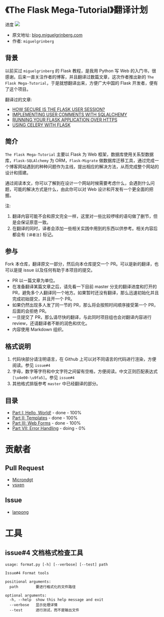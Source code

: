 # 《The Flask Mega-Tutorial》翻译计划

进度 ![](https://img.shields.io/badge/status-8%25-green.svg)

- 原文地址: [blog.miguelgrinberg.com](https://blog.miguelgrinberg.com/post/the-flask-mega-tutorial-part-i-hello-world)
- 作者: `miguelgrinberg`

背景
---

以前买过 `miguelgrinberg` 的 Flask 教程，是我用 Python 写 Web 的入门书，很感谢。后来一直关注作者的博客，并且翻译过数篇文章，这次作者推出新的 `The Flask Mega-Tutorial`，于是就想翻译出来，方便广大中国的 Flask 开发者，便有了这个项目。

翻译过的文章:

- [HOW SECURE IS THE FLASK USER SESSION?](http://skyrover.me/2017/11/05/flask_user_session_security/)
- [IMPLEMENTING USER COMMENTS WITH SQLALCHEMY](http://skyrover.me/2017/10/31/user_comments_sqlalchemy/)
- [RUNNING YOUR FLASK APPLICATION OVER HTTPS](http://skyrover.me/2017/09/17/flask_https/)
- [USING CELERY WITH FLASK](http://skyrover.me/2017/03/01/Using-Celery-With-Flask/)

简介
---

`The Flask Mega-Tutorial` 主要以 Flask 为 Web 框架，数据库使用关系型数据库，`Flask-SQLAlchemy` 为 ORM，`Flask-Migrate` 做数据库迁移工具，通过完成一个博客网站遇到的种种问题作为主线，提出相应的解决方法，从而完成整个网站的设计和搭建。

通过阅读本文，你可以了解到在设计一个网站时候需要考虑什么，会遇到什么问题，可能的解决方式是什么，由此你可以对 Web 设计和开发有一个更全面的把握。

注: 

1. 翻译内容可能不会和原文完全一样，这里对一些比较啰嗦的语句做了删节，但是会保证原意一致。
2. 在翻译的同时，译者会添加一些相关实践中用到的东西以供参考。相关内容后都会有 `[译者注]` 标记。

参与
---

Fork 本仓库，翻译原文一部分，然后向本仓库提交一个 PR。可以是新的翻译，也可以是提 issue 以及任何有助于本项目的提交。

- PR 以一篇文章为单位。
- 在准备翻译某篇文章之后，请先看一下目前 master 分支的翻译进度和打开的PR，避免多个人翻译同一个地方。如果暂时还没有翻译，那么迅速初始化并且完成初始提交，并且开一个 PR。
- 如果仍然出现多人发了同一节的 PR，那么将会按照时间顺序接受第一个 PR，后面的会拒绝 PR。
- 一旦提交了 PR，那么请尽快的翻译，与此同时项目组也会对翻译内容进行 review，还请翻译者不断的润色和优化。
- 内容使用 Markdown 组织。

格式说明
---

1. 代码块部分请注明语言，在 Github 上可以对不同语言的代码进行渲染，方便阅读。参见 `issue#4`
2. 字母，数字等字符和中文字符之间留有空格，方便阅读。中文正则匹配表达式 `[\u4e00-\u9fa5]`。参见 `issue#4`
3. 其他格式排版参考 `master` 中已经翻译的部分。

目录
---

- [Part I: Hello, World!](https://github.com/Microndgt/The-Flask-Mega-Tutorial/blob/master/The-Flask-Mega-Tutorial/part1.md) - done - 100%
- [Part II: Templates](https://github.com/Microndgt/The-Flask-Mega-Tutorial/blob/master/The-Flask-Mega-Tutorial/part2.md) - done - 100%
- [Part III: Web Forms](https://github.com/Microndgt/The-Flask-Mega-Tutorial/blob/master/The-Flask-Mega-Tutorial/part3.md) - done - 100%
- [Part VII: Error Handling](https://github.com/Microndgt/The-Flask-Mega-Tutorial/blob/master/The-Flask-Mega-Tutorial/part7.md) - doing - 0%

贡献者
===

Pull Request
---

- [Microndgt](https://github.com/Microndgt)
- [vsxen](https://github.com/vsxen)

Issue
---

- [lanpong](https://github.com/lanpong)

工具
===

issue#4 文档格式检查工具
---

```
usage: format.py [-h] [--verbose] [--test] path

Issue#4 Format tools

positional arguments:
  path        要进行格式化的文件路径

optional arguments:
  -h, --help  show this help message and exit
  --verbose   显示处理详情
  --test      进行测试，而不是输出文件
```
